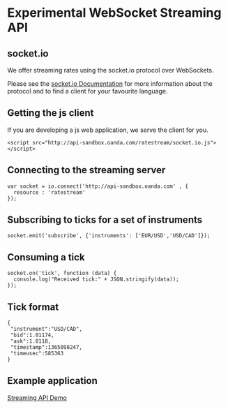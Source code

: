 # Experimental WebSocket Streaming API

## socket.io

We offer streaming rates using the socket.io protocol over WebSockets.

Please see the [socket.io Documentation](https://github.com/learnboost/socket.io/wiki) for more information about the protocol and to find a client for your favourite language.

## Getting the js client
If you are developing a js web application, we serve the client for you.

    <script src="http://api-sandbox.oanda.com/ratestream/socket.io.js"></script>

## Connecting to the streaming server

    var socket = io.connect('http://api-sandbox.oanda.com' , {
      resource : 'ratestream'
    });

## Subscribing to ticks for a set of instruments

    socket.emit('subscribe', {'instruments': ['EUR/USD','USD/CAD']});

## Consuming a tick

    socket.on('tick', function (data) {
      console.log("Received tick:" + JSON.stringify(data));
    });

## Tick format

    {
     "instrument":"USD/CAD",
     "bid":1.01174,
     "ask":1.0118,
     "timestamp":1365098247,
     "timeusec":585363
    }
    
## Example application
[Streaming API Demo](https://github.com/oanda/streamingapi-demo)